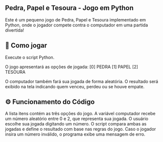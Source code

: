 ## Pedra, Papel e Tesoura - Jogo em Python
Este é um pequeno jogo de Pedra, Papel e Tesoura implementado em Python, onde o jogador compete contra o computador em uma partida divertida!

## 🚀 Como jogar
Execute o script Python.

O jogo apresentará as opções de jogada:
[0] PEDRA
[1] PAPEL
[2] TESOURA

O computador também fará sua jogada de forma aleatória.
O resultado será exibido na tela indicando quem venceu, perdeu ou se houve empate.

## ⚙️ Funcionamento do Código
A lista itens contém as três opções do jogo.
A variável computador recebe um número aleatório entre 0 e 2, que representa sua jogada.
O usuário escolhe sua jogada digitando um número.
O script compara ambas as jogadas e define o resultado com base nas regras do jogo.
Caso o jogador insira um número inválido, o programa exibe uma mensagem de erro.
